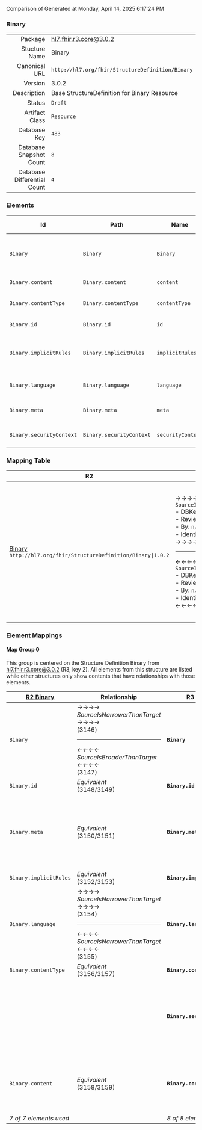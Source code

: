 Comparison of 
Generated at Monday, April 14, 2025 6:17:24 PM

### Binary

|      |     |
| ---: | --- |
| Package | hl7.fhir.r3.core@3.0.2 |
| Stucture Name | Binary |
| Canonical URL | `http://hl7.org/fhir/StructureDefinition/Binary` |
| Version | 3.0.2 |
| Description | Base StructureDefinition for Binary Resource |
| Status | `Draft` |
| Artifact Class | `Resource` |
| Database Key | `483` |
| Database Snapshot Count | `8` |
| Database Differential Count | `4` |

### Elements

| Id | Path | Name | Base Path | Short | Cardinality | Collated Type | Binding Strength | Binding Value Set |
| -- | ---- | ---- | --------- | ----- | ----------- | ------------- | ---------------- | ----------------- |
| `Binary` | `Binary` | `Binary` | Binary | Pure binary content defined by a format other than FHIR | 0..* | Binary |  |  |
| `Binary.content` | `Binary.content` | `content` |  | The actual content | 1..1 | base64Binary |  |  |
| `Binary.contentType` | `Binary.contentType` | `contentType` |  | MimeType of the binary content | 1..1 | code | `Required` | `http://www.rfc-editor.org/bcp/bcp13.txt` |
| `Binary.id` | `Binary.id` | `id` | Resource.id | Logical id of this artifact | 0..1 | id |  |  |
| `Binary.implicitRules` | `Binary.implicitRules` | `implicitRules` | Resource.implicitRules | A set of rules under which this content was created | 0..1 | uri |  |  |
| `Binary.language` | `Binary.language` | `language` | Resource.language | Language of the resource content | 0..1 | code | `Extensible` | `http://hl7.org/fhir/ValueSet/languages` |
| `Binary.meta` | `Binary.meta` | `meta` | Resource.meta | Metadata about the resource | 0..1 | Meta |  |  |
| `Binary.securityContext` | `Binary.securityContext` | `securityContext` |  | Access Control Management | 0..1 | Reference(http://hl7.org/fhir/StructureDefinition/Resource) |  |  |
### Mapping Table

| R2 | Comparison | R3 | Comparison | R4 | Comparison | R4B | Comparison | R5
| --- | --- | --- | --- | --- | --- | --- | --- | ---
| [Binary](/docs/R2/Resources/Binary.md)<br/> `http://hl7.org/fhir/StructureDefinition/Binary\|1.0.2` | →→→→→→→<br/>`SourceIsNarrowerThanTarget`<br/>- DBKey: `78`<br/>- Reviewed: `n/a`<br/>- By: `n/a`<br/>- Identical: `False`<br/>→→→→→→→<hr/>←←←←←←←<br/>`SourceIsBroaderThanTarget`<br/>- DBKey: `244`<br/>- Reviewed: `n/a`<br/>- By: `n/a`<br/>- Identical: `False`<br/>←←←←←←←| [Binary](/docs/R3/Resources/Binary.md)<br/> `http://hl7.org/fhir/StructureDefinition/Binary\|3.0.2` | →→→→→→→<br/>`SourceIsNarrowerThanTarget`<br/>- DBKey: `423`<br/>- Reviewed: `n/a`<br/>- By: `n/a`<br/>- Identical: `False`<br/>→→→→→→→<hr/>←←←←←←←<br/>`Equivalent`<br/>- DBKey: `619`<br/>- Reviewed: `n/a`<br/>- By: `n/a`<br/>- Identical: `False`<br/>←←←←←←←| [Binary](/docs/R4/Resources/Binary.md)<br/> `http://hl7.org/fhir/StructureDefinition/Binary\|4.0.1` | →→→→→→→<br/>`Equivalent`<br/>- DBKey: `1403`<br/>- Reviewed: `n/a`<br/>- By: `n/a`<br/>- Identical: `False`<br/>→→→→→→→<hr/>←←←←←←←<br/>`Equivalent`<br/>- DBKey: `1404`<br/>- Reviewed: `n/a`<br/>- By: `n/a`<br/>- Identical: `False`<br/>←←←←←←←| [Binary](/docs/R4B/Resources/Binary.md)<br/> `http://hl7.org/fhir/StructureDefinition/Binary\|4.3.0` | →→→→→→→<br/>`Equivalent`<br/>- DBKey: `926`<br/>- Reviewed: `n/a`<br/>- By: `n/a`<br/>- Identical: `False`<br/>→→→→→→→<hr/>←←←←←←←<br/>`Equivalent`<br/>- DBKey: `1155`<br/>- Reviewed: `n/a`<br/>- By: `n/a`<br/>- Identical: `False`<br/>←←←←←←←| [Binary](/docs/R5/Resources/Binary.md)<br/> `http://hl7.org/fhir/StructureDefinition/Binary\|5.0.0` 

### Element Mappings


#### Map Group 0

This group is centered on the Structure Definition Binary from hl7.fhir.r3.core@3.0.2 (R3, key 2).
All elements from this structure are listed while other structures only show contents that have relationships with those elements.

| [R2 Binary](/docs/R2/Resources/Binary.md)| Relationship | R3 Binary| Relationship | [R4 Binary](/docs/R4/Resources/Binary.md)| Relationship | [R4B Binary](/docs/R4B/Resources/Binary.md)| Relationship | [R5 Binary](/docs/R5/Resources/Binary.md)
| --- | --- | --- | --- | --- | --- | --- | --- | ---
| `Binary`| →→→→ _SourceIsNarrowerThanTarget_ →→→→ <br/>(3146)<hr/>←←←← _SourceIsBroaderThanTarget_ ←←←← <br/>(3147)| **`Binary`**| _Equivalent_<br/>(10437/10438)| `Binary`| _Equivalent_<br/>(22002/22003)| `Binary`| _Equivalent_<br/>(37079/37080)| `Binary`
| `Binary.id`| _Equivalent_<br/>(3148/3149)| **`Binary.id`**| _Equivalent_<br/>(10439/10440)| `Binary.id`| _Equivalent_<br/>(22004/22005)| `Binary.id`| _Equivalent_<br/>(37081/37082)| `Binary.id`
| `Binary.meta`| _Equivalent_<br/>(3150/3151)| **`Binary.meta`**| →→→→ _SourceIsNarrowerThanTarget_ →→→→ <br/>(10441)<hr/>←←←← _SourceIsBroaderThanTarget_ ←←←← <br/>(10442)| `Binary.meta`| _Equivalent_<br/>(22006/22007)| `Binary.meta`| _Equivalent_<br/>(37083/37084)| `Binary.meta`
| `Binary.implicitRules`| _Equivalent_<br/>(3152/3153)| **`Binary.implicitRules`**| _Equivalent_<br/>(10443/10444)| `Binary.implicitRules`| _Equivalent_<br/>(22008/22009)| `Binary.implicitRules`| _Equivalent_<br/>(37085/37086)| `Binary.implicitRules`
| `Binary.language`| →→→→ _SourceIsNarrowerThanTarget_ →→→→ <br/>(3154)<hr/>←←←← _SourceIsNarrowerThanTarget_ ←←←← <br/>(3155)| **`Binary.language`**| →→→→ _SourceIsNarrowerThanTarget_ →→→→ <br/>(10445)<hr/>←←←← _SourceIsNarrowerThanTarget_ ←←←← <br/>(10446)| `Binary.language`| _Equivalent_<br/>(22010/22011)| `Binary.language`| _Equivalent_<br/>(37087/37088)| `Binary.language`
| `Binary.contentType`| _Equivalent_<br/>(3156/3157)| **`Binary.contentType`**| _Equivalent_<br/>(10447/10448)| `Binary.contentType`| _Equivalent_<br/>(22012/22013)| `Binary.contentType`| _Equivalent_<br/>(37089/37090)| `Binary.contentType`
| | | **`Binary.securityContext`**| →→→→ _SourceIsNarrowerThanTarget_ →→→→ <br/>(10449)<hr/>←←←← _SourceIsBroaderThanTarget_ ←←←← <br/>(10450)| `Binary.securityContext`| _Equivalent_<br/>(22014/22015)| `Binary.securityContext`| _Equivalent_<br/>(37091/37092)| `Binary.securityContext`
| `Binary.content`| _Equivalent_<br/>(3158/3159)| **`Binary.content`**| →→→→ _Equivalent_ →→→→ <br/>(820)<hr/>←←←← _SourceIsNarrowerThanTarget_ ←←←← <br/>(1358)| `Binary.data`| _Equivalent_<br/>(22016/22017)| `Binary.data`| _Equivalent_<br/>(37093/37094)| `Binary.data`
| *7 of 7 elements used* | | *8 of 8 elements used* | | *8 of 8 elements used* | | *8 of 8 elements used* | | *8 of 8 elements used* 

